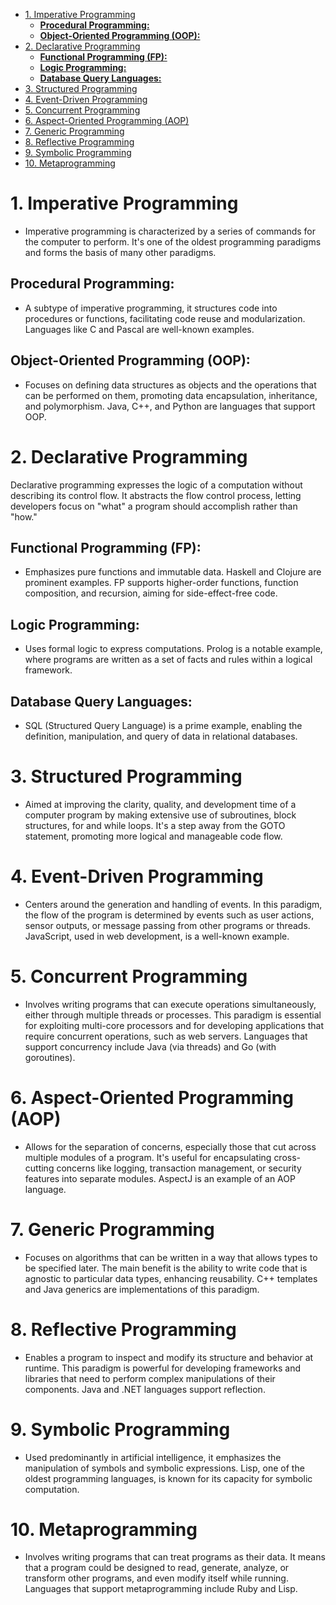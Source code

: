 

- [1. Imperative Programming](#1-imperative-programming)
  - [**Procedural Programming:**](#procedural-programming)
  - [**Object-Oriented Programming (OOP):**](#object-oriented-programming-oop)
- [2. Declarative Programming](#2-declarative-programming)
  - [**Functional Programming (FP):**](#functional-programming-fp)
  - [**Logic Programming:**](#logic-programming)
  - [**Database Query Languages:**](#database-query-languages)
- [3. Structured Programming](#3-structured-programming)
- [4. Event-Driven Programming](#4-event-driven-programming)
- [5. Concurrent Programming](#5-concurrent-programming)
- [6. Aspect-Oriented Programming (AOP)](#6-aspect-oriented-programming-aop)
- [7. Generic Programming](#7-generic-programming)
- [8. Reflective Programming](#8-reflective-programming)
- [9. Symbolic Programming](#9-symbolic-programming)
- [10. Metaprogramming](#10-metaprogramming)


# 1. Imperative Programming
- Imperative programming is characterized by a series of commands for the computer to perform. It's one of the oldest programming paradigms and forms the basis of many other paradigms.

## **Procedural Programming:** 
- A subtype of imperative programming, it structures code into procedures or functions, facilitating code reuse and modularization. Languages like C and Pascal are well-known examples.
## **Object-Oriented Programming (OOP):** 
- Focuses on defining data structures as objects and the operations that can be performed on them, promoting data encapsulation, inheritance, and polymorphism. Java, C++, and Python are languages that support OOP.

# 2. Declarative Programming
Declarative programming expresses the logic of a computation without describing its control flow. It abstracts the flow control process, letting developers focus on "what" a program should accomplish rather than "how."

## **Functional Programming (FP):** 
- Emphasizes pure functions and immutable data. Haskell and Clojure are prominent examples. FP supports higher-order functions, function composition, and recursion, aiming for side-effect-free code.
## **Logic Programming:** 
- Uses formal logic to express computations. Prolog is a notable example, where programs are written as a set of facts and rules within a logical framework.
## **Database Query Languages:** 
- SQL (Structured Query Language) is a prime example, enabling the definition, manipulation, and query of data in relational databases.

# 3. Structured Programming
- Aimed at improving the clarity, quality, and development time of a computer program by making extensive use of subroutines, block structures, for and while loops. It's a step away from the GOTO statement, promoting more logical and manageable code flow.

# 4. Event-Driven Programming
- Centers around the generation and handling of events. In this paradigm, the flow of the program is determined by events such as user actions, sensor outputs, or message passing from other programs or threads. JavaScript, used in web development, is a well-known example.

# 5. Concurrent Programming
- Involves writing programs that can execute operations simultaneously, either through multiple threads or processes. This paradigm is essential for exploiting multi-core processors and for developing applications that require concurrent operations, such as web servers. Languages that support concurrency include Java (via threads) and Go (with goroutines).

# 6. Aspect-Oriented Programming (AOP)
- Allows for the separation of concerns, especially those that cut across multiple modules of a program. It's useful for encapsulating cross-cutting concerns like logging, transaction management, or security features into separate modules. AspectJ is an example of an AOP language.

# 7. Generic Programming
- Focuses on algorithms that can be written in a way that allows types to be specified later. The main benefit is the ability to write code that is agnostic to particular data types, enhancing reusability. C++ templates and Java generics are implementations of this paradigm.

# 8. Reflective Programming
- Enables a program to inspect and modify its structure and behavior at runtime. This paradigm is powerful for developing frameworks and libraries that need to perform complex manipulations of their components. Java and .NET languages support reflection.

# 9. Symbolic Programming
- Used predominantly in artificial intelligence, it emphasizes the manipulation of symbols and symbolic expressions. Lisp, one of the oldest programming languages, is known for its capacity for symbolic computation.

# 10. Metaprogramming
- Involves writing programs that can treat programs as their data. It means that a program could be designed to read, generate, analyze, or transform other programs, and even modify itself while running. Languages that support metaprogramming include Ruby and Lisp.
